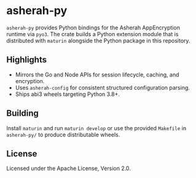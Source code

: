 # asherah-py

`asherah-py` provides Python bindings for the Asherah AppEncryption runtime via
`pyo3`. The crate builds a Python extension module that is distributed with
`maturin` alongside the Python package in this repository.

## Highlights

- Mirrors the Go and Node APIs for session lifecycle, caching, and encryption.
- Uses `asherah-config` for consistent structured configuration parsing.
- Ships abi3 wheels targeting Python 3.8+.

## Building

Install `maturin` and run `maturin develop` or use the provided `Makefile` in
`asherah-py/` to produce distributable wheels.

## License

Licensed under the Apache License, Version 2.0.
